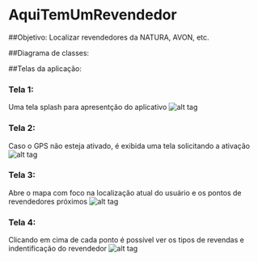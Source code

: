# AquiTemUmRevendedor

##Objetivo:
Localizar revendedores da NATURA, AVON, etc.

##Diagrama de classes:

##Telas da aplicação:

### Tela 1: 
Uma tela splash para apresentção do aplicativo
![alt tag](http://trgomes.esy.es/Imagens/app/1.png)

### Tela 2:
Caso o GPS não esteja ativado, é exibida uma tela solicitando a ativação
![alt tag](http://trgomes.esy.es/Imagens/app/2.png)

### Tela 3:
Abre o mapa com foco na localização atual do usuário e os pontos de revendedores próximos
![alt tag](http://trgomes.esy.es/Imagens/app/3.png)

### Tela 4:
Clicando em cima de cada ponto é possível ver os tipos de revendas e indentificação do revendedor
![alt tag](http://trgomes.esy.es/Imagens/app/4.png)
